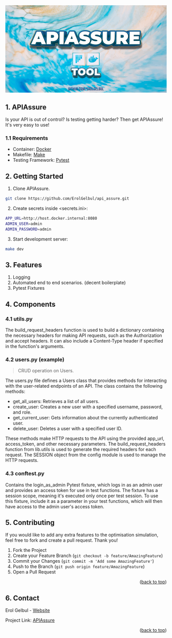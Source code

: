 <div id="top"></div>

<div style="text-align:center"><img src="images/cover_image2.jpg" /></div>

## 1. APIAssure

Is your API is out of control? Is testing getting harder? Then get APIAssure!
It's very easy to use!

### 1.1 Requirements

- Container: [Docker](https://www.docker.com/products/docker-desktop)
- Makefile: [Make](https://www.gnu.org/software/make/)
- Testing Framework: [Pytest](https://docs.pytest.org/en/7.2.x/)


## 2. Getting Started

1. Clone APIAssure.

```bash
git clone https://github.com/ErolGelbul/api_assure.git
```

2. Create secrets inside <secrets.ini>:

```bash
APP_URL=http://host.docker.internal:8080
ADMIN_USER=admin
ADMIN_PASSWORD=admin
```

3. Start development server:

```bash
make dev
```

## 3. Features

1. Logging
2. Automated end to end scenarios. (decent boilerplate)
3. Pytest Fixtures

## 4. Components

### 4.1 utils.py

The build_request_headers function is used to build a dictionary containing the
necessary headers for making API requests, such as the Authorization and accept
headers. It can also include a Content-Type header if specified in the
function's arguments.

### 4.2 users.py (example)

> CRUD operation on Users.

The users.py file defines a Users class that provides methods for interacting
with the user-related endpoints of an API. The class contains the following
methods:


- get_all_users: Retrieves a list of all users.
- create_user: Creates a new user with a specified username, password, and role.
- get_current_user: Gets information about the currently authenticated user.
- delete_user: Deletes a user with a specified user ID.

These methods make HTTP requests to the API using the provided app_url,
access_token, and other necessary parameters. The build_request_headers function
from lib.utils is used to generate the required headers for each request. The
SESSION object from the config module is used to manage the HTTP requests.

### 4.3 conftest.py

Contains the login_as_admin Pytest fixture, which logs in
as an admin user and provides an access token for use in test functions. The
fixture has a session scope, meaning it's executed only once per test session.
To use this fixture, include it as a parameter in your test functions, which
will then have access to the admin user's access token.



## 5. Contributing

If you would like to add any extra features to the optimisation simulation, feel free to fork and create a pull request. Thank you!

1. Fork the Project
2. Create your Feature Branch (`git checkout -b feature/AmazingFeature`)
3. Commit your Changes (`git commit -m 'Add some AmazingFeature'`)
4. Push to the Branch (`git push origin feature/AmazingFeature`)
5. Open a Pull Request

<p align="right">(<a href="#top">back to top</a>)</p>


<!-- CONTACT -->
## 6. Contact

Erol Gelbul - [Website](http://www.erolgelbul.com)

Project Link: [APIAssure](https://github.com/ErolGelbul/APIAssure)

<p align="right">(<a href="#top">back to top</a>)</p>


